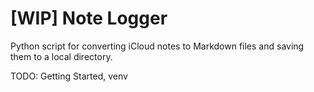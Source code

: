 # [WIP] Note Logger
Python script for converting iCloud notes to Markdown files and saving them to a local directory.

TODO: Getting Started, venv
